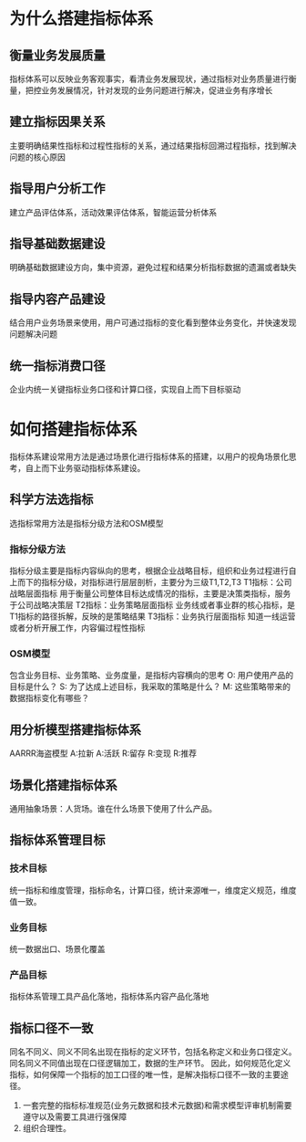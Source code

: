 # 为什么搭建指标体系
## 衡量业务发展质量
指标体系可以反映业务客观事实，看清业务发展现状，通过指标对业务质量进行衡量，把控业务发展情况，针对发现的业务问题进行解决，促进业务有序增长
## 建立指标因果关系
主要明确结果性指标和过程性指标的关系，通过结果指标回溯过程指标，找到解决问题的核心原因
## 指导用户分析工作
建立产品评估体系，活动效果评估体系，智能运营分析体系
## 指导基础数据建设
明确基础数据建设方向，集中资源，避免过程和结果分析指标数据的遗漏或者缺失
## 指导内容产品建设
结合用户业务场景来使用，用户可通过指标的变化看到整体业务变化，并快速发现问题解决问题
## 统一指标消费口径
企业内统一关键指标业务口径和计算口径，实现自上而下目标驱动

# 如何搭建指标体系
指标体系建设常用方法是通过场景化进行指标体系的搭建，以用户的视角场景化思考，自上而下业务驱动指标体系建设。
## 科学方法选指标
选指标常用方法是指标分级方法和OSM模型
### 指标分级方法
指标分级主要是指标内容纵向的思考，根据企业战略目标，组织和业务过程进行自上而下的指标分级，对指标进行层层剖析，主要分为三级T1,T2,T3
T1指标：公司战略层面指标
用于衡量公司整体目标达成情况的指标，主要是决策类指标，服务于公司战略决策层
T2指标：业务策略层面指标
业务线或者事业群的核心指标，是T1指标的路径拆解，反映的是策略结果
T3指标：业务执行层面指标
知道一线运营或者分析开展工作，内容偏过程性指标

### OSM模型 
包含业务目标、业务策略、业务度量，是指标内容横向的思考
O: 用户使用产品的目标是什么？
S: 为了达成上述目标，我采取的策略是什么？
M: 这些策略带来的数据指标变化有哪些？



## 用分析模型搭建指标体系
AARRR海盗模型
A:拉新
A:活跃
R:留存
R:变现
R:推荐

## 场景化搭建指标体系
通用抽象场景：人货场。谁在什么场景下使用了什么产品。

## 指标体系管理目标
### 技术目标
统一指标和维度管理，指标命名，计算口径，统计来源唯一，维度定义规范，维度值一致。
### 业务目标
统一数据出口、场景化覆盖
### 产品目标
指标体系管理工具产品化落地，指标体系内容产品化落地




## 指标口径不一致
同名不同义、同义不同名出现在指标的定义环节，包括名称定义和业务口径定义。
同名同义不同值出现在口径逻辑加工，数据的生产环节。
因此，如何规范化定义指标，如何保障一个指标的加工口径的唯一性，是解决指标口径不一致的主要途径。

1. 一套完整的指标标准规范(业务元数据和技术元数据)和需求模型评审机制需要遵守以及需要工具进行强保障
2. 组织合理性。
